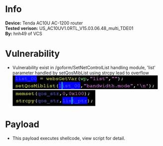 # Info
**Device:** Tenda AC10U AC-1200 router\
**Tested verison:** US_AC10UV1.0RTL_V15.03.06.48_multi_TDE01\
**By:** hnh49 of VCS
# Vulnerability
* Vulnerability exist in /goform/SetNetControlList handling module, 'list' parameter handled by setQosMibList using strcpy lead to overflow\
![cause1](./bof5_SetNetControlList_cause_1.JPG)
![cause2](./bof5_SetNetControlList_cause_2.JPG)
# Payload
* This payload executes shellcode, view script for detail.
